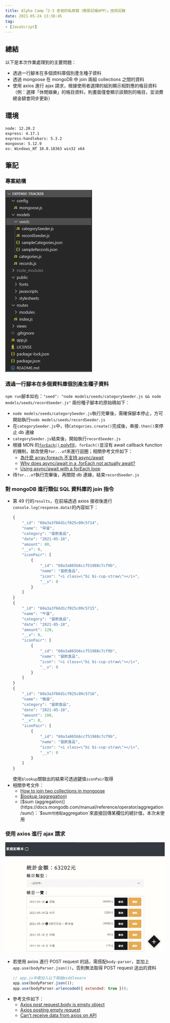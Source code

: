 ```yaml
---
title: Alpha Camp「2-3 老爸的私房錢（簡易記帳APP）」技術記錄
date: 2021-05-24 13:38:45
tag:
- [JavaScript]
---
```


## 總結

以下是本次作業處理到的主要問題：

- 透過一行腳本在多個資料庫個別產生種子資料
- 透過 mongoose 在 mongoDB 中 join 兩組 collections 之間的資料
- 使用 axios 進行 ajax 請求，根據使用者選擇的組別顯示相對應的帳目資料（例：選擇「休閒娛樂」的帳目資料，則畫面僅會顯示該類別的帳目，並消費總金額會同步更新）

## 環境

```
node: 12.20.2
express: 4.17.1
express-handlebars: 5.3.2
mongoose: 5.12.9
os: Windows_NT 10.0.18363 win32 x64
```

## 筆記

### 專案結構

![本次專案的完整結構圖](/2021/mongoose-note/structure.png)

### 透過一行腳本在多個資料庫個別產生種子資料

`npm run`腳本如右：`"seed": "node models/seeds/categorySeeder.js && node models/seeds/recordSeeder.js"`
兩份種子腳本的原始碼如下：

<script src="https://gist.github.com/tzynwang/1ff4db97c6defc36b0a2517f13066353.js"></script>

<script src="https://gist.github.com/tzynwang/24a97dfb59507d16988598e5766380ec.js"></script>

- `node models/seeds/categorySeeder.js`執行完畢後，需確保腳本停止，方可開始執行`node models/seeds/recordSeeder.js`
- 在`categorySeeder.js`中，待`Categories.create()`完成後，串接`.then()`來停止 db 連線
- `categorySeeder.js`結束後，開始執行`recordSeeder.js`
- 根據 MDN 的[`forEach()` polyfill](https://developer.mozilla.org/en-US/docs/Web/JavaScript/Reference/Global_Objects/Array/forEach#polyfill)，`forEach()`並沒有 await callback function 的機制，故改使用`for...of`來進行迴圈；相關參考文件如下：
  - [為什麽 array.foreach 不支持 async/await](https://www.itread01.com/content/1553973607.html)
  - [Why does async/await in a .forEach not actually await?](https://www.coreycleary.me/why-does-async-await-in-a-foreach-not-actually-await)
  - [Using async/await with a forEach loop](https://stackoverflow.com/questions/37576685/using-async-await-with-a-foreach-loop)
- 待`for...of`執行完畢後，再關閉 db 連線，結束`recordSeeder.js`

### 對 mongoDB 進行類似 SQL 資料庫的 join 指令

<script src="https://gist.github.com/tzynwang/623afbb2e2537e196f5c08897f674a94.js"></script>

- 第 49 行的`results`，在前端透過 axios 接收後進行`console.log(response.data)`的內容如下：
  ```js
  {
      "_id": "60a3a3f66d1cf025c09c5714",
      "name": "早餐",
      "category": "餐飲食品",
      "date": "2021-05-18",
      "amount": 80,
      "__v": 0,
      "iconPair": [
          {
              "_id": "60a3a865b6ccf51988c7cf9b",
              "name": "餐飲食品",
              "icon": "<i class=\"bi bi-cup-straw\"></i>",
              "__v": 0
          }
      ]
  }
  {
      "_id": "60a3a3f66d1cf025c09c5715",
      "name": "午餐",
      "category": "餐飲食品",
      "date": "2021-05-18",
      "amount": 120,
      "__v": 0,
      "iconPair": [
          {
              "_id": "60a3a865b6ccf51988c7cf9b",
              "name": "餐飲食品",
              "icon": "<i class=\"bi bi-cup-straw\"></i>",
              "__v": 0
          }
      ]
  }
  {
      "_id": "60a3a3f66d1cf025c09c5716",
      "name": "晚餐",
      "category": "餐飲食品",
      "date": "2021-05-18",
      "amount": 100,
      "__v": 0,
      "iconPair": [
          {
              "_id": "60a3a865b6ccf51988c7cf9b",
              "name": "餐飲食品",
              "icon": "<i class=\"bi bi-cup-straw\"></i>",
              "__v": 0
          }
      ]
  }
  ```
  使用`$lookup`關聯出的結果可透過鍵值`iconPair`取得
- 相關參考文件：
  - [How to join two collections in mongoose](https://stackoverflow.com/questions/36805784/how-to-join-two-collections-in-mongoose)
  - [$lookup (aggregation)](https://docs.mongodb.com/manual/reference/operator/aggregation/lookup/)
  - [$sum (aggregation)](https://docs.mongodb.com/manual/reference/operator/aggregation/sum/)：`$sum`可搭配`aggregation`來直接回傳某欄位的總計值，本次未使用

### 使用 axios 進行 ajax 請求

![使用 ajax 來請求特定帳目群組的資料](/2021/mongoose-note/demo.gif)

<script src="https://gist.github.com/tzynwang/5bcb2c3c5e5868bad34b8549277e4878.js"></script>

- 若使用 axios 進行 POST request 的話，需搭配`body-parser`，並加上`app.use(bodyParser.json())`，否則無法取得 POST request 送出的資料
  ```js
  // app.js中需加入以下兩組middleware
  app.use(bodyParser.json());
  app.use(bodyParser.urlencoded({ extended: true }));
  ```
- 參考文件如下：
  - [Axios post request.body is empty object](https://stackoverflow.com/questions/40859299/axios-post-request-body-is-empty-object)
  - [Axios posting empty request](https://stackoverflow.com/questions/51143730/axios-posting-empty-request)
  - [Can't receive data from axios on API](https://stackoverflow.com/questions/55593431/cant-receive-data-from-axios-on-api)
